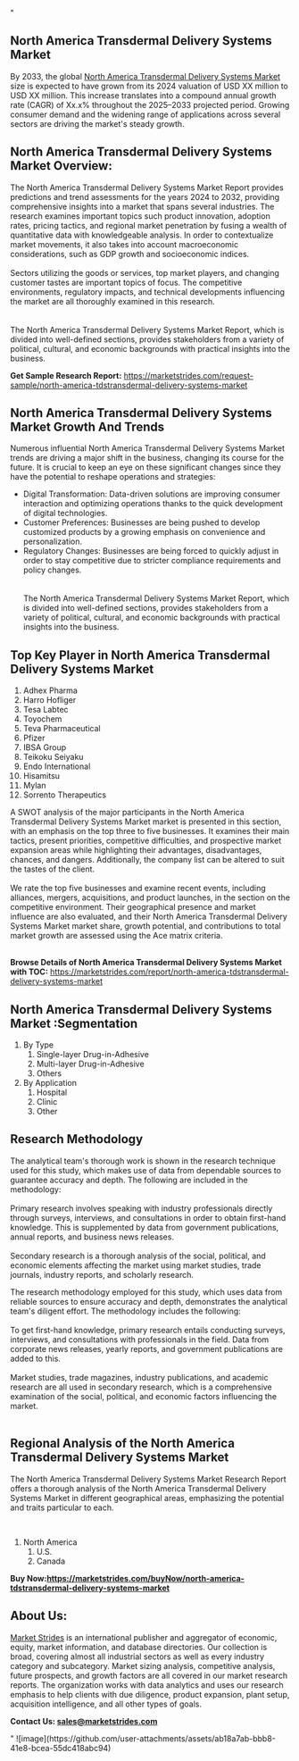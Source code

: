 "<h2>North America Transdermal Delivery Systems Market</h2>
<p>By 2033, the global <a href=https://marketstrides.com/report/north-america-tdstransdermal-delivery-systems-market>North America Transdermal Delivery Systems Market</a> size is expected to have grown from its 2024 valuation of USD XX million to USD XX million. This increase translates into a compound annual growth rate (CAGR) of Xx.x% throughout the 2025–2033 projected period. Growing consumer demand and the widening range of applications across several sectors are driving the market's steady growth.</p>
<h2>North America Transdermal Delivery Systems Market Overview:</h2>
<p>The North America Transdermal Delivery Systems Market Report provides predictions and trend assessments for the years 2024 to 2032, providing comprehensive insights into a market that spans several industries. The research examines important topics such product innovation, adoption rates, pricing tactics, and regional market penetration by fusing a wealth of quantitative data with knowledgeable analysis. In order to contextualize market movements, it also takes into account macroeconomic considerations, such as GDP growth and socioeconomic indices. <br /> <br />Sectors utilizing the goods or services, top market players, and changing customer tastes are important topics of focus. The competitive environments, regulatory impacts, and technical developments influencing the market are all thoroughly examined in this research.<br /> <br /><br />The North America Transdermal Delivery Systems Market Report, which is divided into well-defined sections, provides stakeholders from a variety of political, cultural, and economic backgrounds with practical insights into the business.</p>
<p><strong>Get Sample Research Report:</strong> <a href=https://marketstrides.com/request-sample/north-america-tdstransdermal-delivery-systems-market>https://marketstrides.com/request-sample/north-america-tdstransdermal-delivery-systems-market</a></p>
<h2>North America Transdermal Delivery Systems Market Growth And Trends</h2>
<p>Numerous influential North America Transdermal Delivery Systems Market trends are driving a major shift in the business, changing its course for the future. It is crucial to keep an eye on these significant changes since they have the potential to reshape operations and strategies:</p>
<ul>
<li>Digital Transformation: Data-driven solutions are improving consumer interaction and optimizing operations thanks to the quick development of digital technologies.</li>
<li>Customer Preferences: Businesses are being pushed to develop customized products by a growing emphasis on convenience and personalization.</li>
<li>Regulatory Changes: Businesses are being forced to quickly adjust in order to stay competitive due to stricter compliance requirements and policy changes.<br /><br /><br />The North America Transdermal Delivery Systems Market Report, which is divided into well-defined sections, provides stakeholders from a variety of political, cultural, and economic backgrounds with practical insights into the business.</li>
</ul>
<h2>Top Key Player in North America Transdermal Delivery Systems Market</h2>
<p><ol><li>
Adhex Pharma</li><li>Harro Hofliger</li><li>Tesa Labtec</li><li>Toyochem</li><li>Teva Pharmaceutical</li><li>Pfizer</li><li>IBSA Group</li><li>Teikoku Seiyaku</li><li>Endo International</li><li>Hisamitsu</li><li>Mylan</li><li>Sorrento Therapeutics

</li></ol></p>
<p>A SWOT analysis of the major participants in the North America Transdermal Delivery Systems Market market is presented in this section, with an emphasis on the top three to five businesses. It examines their main tactics, present priorities, competitive difficulties, and prospective market expansion areas while highlighting their advantages, disadvantages, chances, and dangers. Additionally, the company list can be altered to suit the tastes of the client.<br /><br />We rate the top five businesses and examine recent events, including alliances, mergers, acquisitions, and product launches, in the section on the competitive environment. Their geographical presence and market influence are also evaluated, and their North America Transdermal Delivery Systems Market market share, growth potential, and contributions to total market growth are assessed using the Ace matrix criteria.<br /><br /></p>
<p><strong>Browse Details of North America Transdermal Delivery Systems Market with TOC:</strong> <a href=https://marketstrides.com/report/north-america-tdstransdermal-delivery-systems-market>https://marketstrides.com/report/north-america-tdstransdermal-delivery-systems-market</a></p>
<h2>North America Transdermal Delivery Systems Market :Segmentation</h2>
<p><ol><li>By Type<ol><li>Single-layer Drug-in-Adhesive</li><li>Multi-layer Drug-in-Adhesive</li><li>Others</li></ol></li><li>By Application<ol><li>Hospital</li><li>Clinic</li><li>Other</li></ol></li></ol></p>
<h2>Research Methodology</h2>
<p>The analytical team's thorough work is shown in the research technique used for this study, which makes use of data from dependable sources to guarantee accuracy and depth. The following are included in the methodology: <br /> <br />Primary research involves speaking with industry professionals directly through surveys, interviews, and consultations in order to obtain first-hand knowledge. This is supplemented by data from government publications, annual reports, and business news releases. <br /> <br />Secondary research is a thorough analysis of the social, political, and economic elements affecting the market using market studies, trade journals, industry reports, and scholarly research.</p>
<p>The research methodology employed for this study, which uses data from reliable sources to ensure accuracy and depth, demonstrates the analytical team's diligent effort. The methodology includes the following: <br /> <br />To get first-hand knowledge, primary research entails conducting surveys, interviews, and consultations with professionals in the field. Data from corporate news releases, yearly reports, and government publications are added to this. <br /> <br />Market studies, trade magazines, industry publications, and academic research are all used in secondary research, which is a comprehensive examination of the social, political, and economic factors influencing the market. <br /><br /></p>
<h2>Regional Analysis of the North America Transdermal Delivery Systems Market</h2>
<p>The North America Transdermal Delivery Systems Market Research Report offers a thorough analysis of the North America Transdermal Delivery Systems Market in different geographical areas, emphasizing the potential and traits particular to each.</p>
<p><br /><ol>
<li>North America
<ol>
<li>U.S.</li>
<li>Canada</li>
</ol>
</li>
</ol></p>
<p><strong>Buy Now:<a href=https://marketstrides.com/buyNow/north-america-tdstransdermal-delivery-systems-market?price=single_price>https://marketstrides.com/buyNow/north-america-tdstransdermal-delivery-systems-market</a></strong></p>
<h2>About Us:</h2>
<p><a href=https://marketstrides.com/>Market Strides</a> is an international publisher and aggregator of economic, equity, market information, and database directories. Our collection is broad, covering almost all industrial sectors as well as every industry category and subcategory. Market sizing analysis, competitive analysis, future prospects, and growth factors are all covered in our market research reports. The organization works with data analytics and uses our research emphasis to help clients with due diligence, product expansion, plant setup, acquisition intelligence, and all other types of goals.</p>
<p><strong>Contact Us: <a href=mailto:sales@marketstrides.com>sales@marketstrides.com</a></strong></p>"
![image](https://github.com/user-attachments/assets/ab18a7ab-bbb8-41e8-bcea-55dc418abc94)
